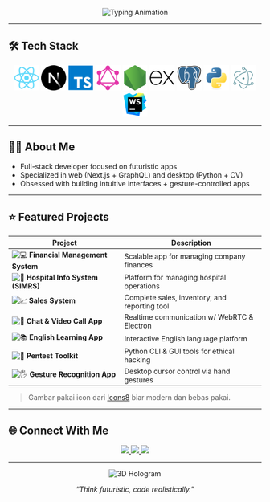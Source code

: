 <p align="center">
  <img src="https://readme-typing-svg.demolab.com?font=Fira+Code&size=26&pause=800&color=00F7FF&center=true&vCenter=true&width=600&lines=Hi%2C+I'm+Ridwan+Taufik+👋;Fullstack+%2B+AI+Developer;Loves+building+futuristic+apps!" alt="Typing Animation" />
</p>

---

## 🛠️ Tech Stack

<p align="center">
  <img src="https://raw.githubusercontent.com/devicons/devicon/master/icons/react/react-original.svg" width="50" title="React" />
  <img src="https://raw.githubusercontent.com/devicons/devicon/master/icons/nextjs/nextjs-original.svg" width="50" title="Next.js" />
  <img src="https://raw.githubusercontent.com/devicons/devicon/master/icons/typescript/typescript-original.svg" width="50" title="TypeScript" />
  <img src="https://raw.githubusercontent.com/devicons/devicon/master/icons/graphql/graphql-plain.svg" width="50" title="GraphQL" />
  <img src="https://raw.githubusercontent.com/devicons/devicon/master/icons/nodejs/nodejs-original.svg" width="50" title="Node.js" />
  <img src="https://raw.githubusercontent.com/devicons/devicon/master/icons/express/express-original.svg" width="50" title="Express" />
  <img src="https://raw.githubusercontent.com/devicons/devicon/master/icons/postgresql/postgresql-original.svg" width="50" title="PostgreSQL" />
  <img src="https://raw.githubusercontent.com/devicons/devicon/master/icons/python/python-original.svg" width="50" title="Python" />
  <img src="https://raw.githubusercontent.com/devicons/devicon/master/icons/electron/electron-original.svg" width="50" title="Electron" />
  <img src="https://raw.githubusercontent.com/devicons/devicon/master/icons/webstorm/webstorm-original.svg" width="50" title="WebRTC" />
</p>

---

## 👨‍💻 About Me

- Full-stack developer focused on futuristic apps
- Specialized in web (Next.js + GraphQL) and desktop (Python + CV)
- Obsessed with building intuitive interfaces + gesture-controlled apps

---

## ⭐ Featured Projects

| Project | Description |
|--------|-------------|
| ![💻](https://img.icons8.com/color/48/finance.png) **Financial Management System** | Scalable app for managing company finances |
| ![🏥](https://img.icons8.com/color/48/hospital-room.png) **Hospital Info System (SIMRS)** | Platform for managing hospital operations |
| ![📈](https://img.icons8.com/color/48/sales-performance.png) **Sales System** | Complete sales, inventory, and reporting tool |
| ![🎥](https://img.icons8.com/color/48/video-call.png) **Chat & Video Call App** | Realtime communication w/ WebRTC & Electron |
| ![📚](https://img.icons8.com/color/48/language-skill.png) **English Learning App** | Interactive English language platform |
| ![🔐](https://img.icons8.com/color/48/anonymous-mask.png) **Pentest Toolkit** | Python CLI & GUI tools for ethical hacking |
| ![🖐️](https://img.icons8.com/color/48/hand.png) **Gesture Recognition App** | Desktop cursor control via hand gestures |

> Gambar pakai icon dari [Icons8](https://icons8.com) biar modern dan bebas pakai.

---

## 🌐 Connect With Me

<p align="center">
  <a href="https://www.linkedin.com/in/ridwan-taufik-b3624325a/">
    <img src="https://img.shields.io/badge/LinkedIn-0A66C2?style=for-the-badge&logo=linkedin&logoColor=white" />
  </a>
  <a href="https://www.instagram.com/ridwantaufk/">
    <img src="https://img.shields.io/badge/Instagram-C13584?style=for-the-badge&logo=instagram&logoColor=white" />
  </a>
  <a href="https://ridwantaufk.github.io/ridwan-portfolio-fullstack-developer/">
    <img src="https://img.shields.io/badge/Portfolio-000000?style=for-the-badge&logo=github&logoColor=white" />
  </a>
</p>

---

<p align="center">
  <img src="./assets/ImageToStl.com_3d-Hologramm-(Wavefront+OBJ).obj.gif" width="260" alt="3D Hologram" />
</p>

<p align="center"><i>“Think futuristic, code realistically.”</i></p>
